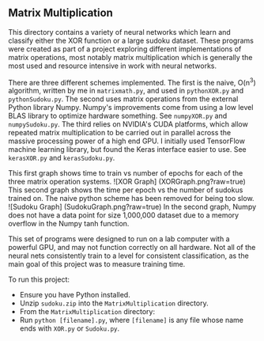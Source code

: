 ## Matrix Multiplication

This directory contains a variety of neural networks which learn and classify either the XOR function or a large sudoku dataset. These programs were created as part of a project exploring different implementations of matrix operations, most notably matrix multiplication which is generally the most used and resource intensive in work with neural networks. 

There are three different schemes implemented. The first is the naive, O(n<sup>3</sup>) algorithm, written by me in `matrixmath.py`, and used in `pythonXOR.py` and `pythonSudoku.py`. The second uses matrix operations from the external Python library Numpy. Numpy's improvements come from using a low level BLAS library to optimize hardware something. See `numpyXOR.py` and `numpySudoku.py`. The third relies on NVIDIA's CUDA platforms, which allow repeated matrix multiplication to be carried out in parallel across the massive processing power of a high end GPU. I initially used TensorFlow machine learning library, but found the Keras interface easier to use. See `kerasXOR.py` and `kerasSudoku.py`.

This first graph shows time to train vs number of epochs for each of the three matrix operation systems.
![XOR Graph]
(XORGraph.png?raw=true)
This second graph shows the time per epoch vs the number of sudokus trained on. The naive python scheme has been removed for being too slow.
![Sudoku Graph]
(SudokuGraph.png?raw=true)
In the second graph, Numpy does not have a data point for size 1,000,000 dataset due to a memory overflow in the Numpy tanh function.

This set of programs were designed to run on a lab computer with a powerful GPU, and may not function correctly on all hardware. Not all of the neural nets consistently train to a level for consistent classification, as the main goal of this project was to measure training time.

To run this project:

- Ensure you have Python installed.
- Unzip `sudoku.zip` into the `MatrixMultiplication` directory.
- From the `MatrixMultiplication` directory:
- Run `python [filename].py`, where `[filename]` is any file whose name ends with `XOR.py` or `Sudoku.py`.